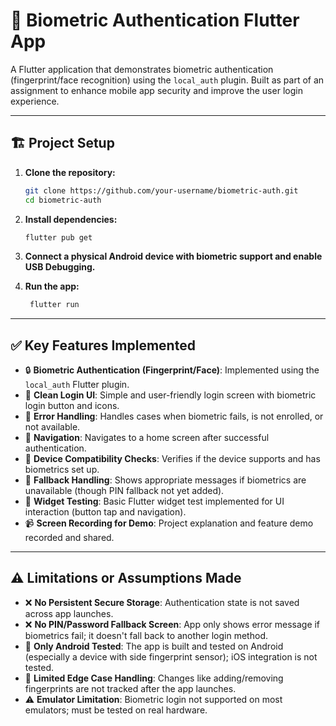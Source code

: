 # 🔐 Biometric Authentication Flutter App

A Flutter application that demonstrates biometric authentication (fingerprint/face recognition) using the `local_auth` plugin. Built as part of an assignment to enhance mobile app security and improve the user login experience.

---

## 🏗️ Project Setup

1. **Clone the repository:**
   ```bash
   git clone https://github.com/your-username/biometric-auth.git
   cd biometric-auth
   
2. **Install dependencies:**
   ```bash
   flutter pub get
   
4. **Connect a physical Android device with biometric support and enable USB Debugging.**

5. **Run the app:**
   ```bash
    flutter run

---

## ✅ Key Features Implemented

- 🔒 **Biometric Authentication (Fingerprint/Face)**: Implemented using the `local_auth` Flutter plugin.
- 📱 **Clean Login UI**: Simple and user-friendly login screen with biometric login button and icons.
- 🔄 **Error Handling**: Handles cases when biometric fails, is not enrolled, or not available.
- 🚪 **Navigation**: Navigates to a home screen after successful authentication.
- 🔧 **Device Compatibility Checks**: Verifies if the device supports and has biometrics set up.
- 🔁 **Fallback Handling**: Shows appropriate messages if biometrics are unavailable (though PIN fallback not yet added).
- 🧪 **Widget Testing**: Basic Flutter widget test implemented for UI interaction (button tap and navigation).
- 📹 **Screen Recording for Demo**: Project explanation and feature demo recorded and shared.

---

## ⚠️ Limitations or Assumptions Made

- ❌ **No Persistent Secure Storage**: Authentication state is not saved across app launches.
- ❌ **No PIN/Password Fallback Screen**: App only shows error message if biometrics fail; it doesn't fall back to another login method.
- 📱 **Only Android Tested**: The app is built and tested on Android (especially a device with side fingerprint sensor); iOS integration is not tested.
- 🧪 **Limited Edge Case Handling**: Changes like adding/removing fingerprints are not tracked after the app launches.
- ⚠️ **Emulator Limitation**: Biometric login not supported on most emulators; must be tested on real hardware.
